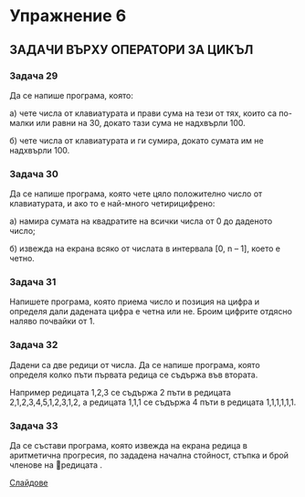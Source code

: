 # Упражнение 6
## ЗАДАЧИ ВЪРХУ ОПЕРАТОРИ ЗА ЦИКЪЛ

### Задача 29
  Да се напише програма, която:
  
  а) чете числа от клавиатурата и прави сума на тези от тях, които са по-малки или равни на 30, докато тази сума не надхвърли 100.
  
  б) чете числа от клавиатурата и ги сумира, докато сумата им не надхвърли 100.

### Задача 30
  Да се напише програма, която чете цяло положително число от клавиатурата, и ако
    то е най-много четирицифрено:
    
  а) намира сумата на квадратите на всички числа от 0 до даденото число;
  
  б) извежда на екрана всяко от числата в интервала [0, n – 1], което е четно.

### Задача 31
  Напишете програма, която приема число и позиция на цифра и определя дали дадената цифра е четна или не. Броим цифрите отдясно наляво почвайки от 1.
  
### Задача 32
  Дадени са две редици от числа. Да се напише програма, която определя колко пъти първата редица се съдържа във втората. 
  
  Например редицата 1,2,3 се съдържа 2 пъти в редицата 2,1,2,3,4,5,1,2,3,1,2, а редицата 1,1,1 се съдържа 4 пъти в редицата 1,1,1,1,1,1.
  
### Задача 33
  Да се състави програма, която извежда на екрана редица в аритметична прогресия, по зададена начална стойност, стъпка и брой членове на редицата .

[Слайдове](FMI_UP_6.pdf)

